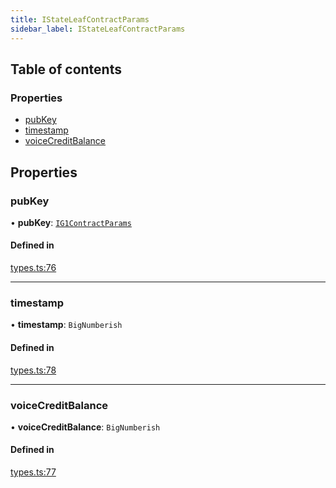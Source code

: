 ```yaml
---
title: IStateLeafContractParams
sidebar_label: IStateLeafContractParams
---
```


## Table of contents

### Properties

- [pubKey](IStateLeafContractParams.md#pubkey)
- [timestamp](IStateLeafContractParams.md#timestamp)
- [voiceCreditBalance](IStateLeafContractParams.md#voicecreditbalance)

## Properties

### pubKey

• **pubKey**: [`IG1ContractParams`](IG1ContractParams.md)

#### Defined in

[types.ts:76](https://github.com/privacy-scaling-explorations/maci/blob/6a905de08/domainobjs/ts/types.ts#L76)

---

### timestamp

• **timestamp**: `BigNumberish`

#### Defined in

[types.ts:78](https://github.com/privacy-scaling-explorations/maci/blob/6a905de08/domainobjs/ts/types.ts#L78)

---

### voiceCreditBalance

• **voiceCreditBalance**: `BigNumberish`

#### Defined in

[types.ts:77](https://github.com/privacy-scaling-explorations/maci/blob/6a905de08/domainobjs/ts/types.ts#L77)
